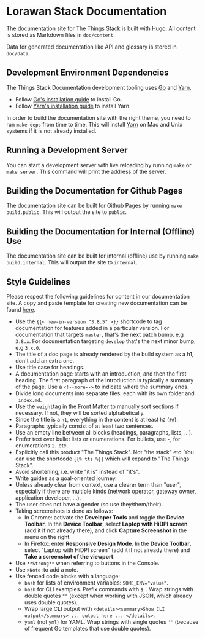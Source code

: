 # Lorawan Stack Documentation

The documentation site for The Things Stack is built with [Hugo](https://gohugo.io/documentation/).
All content is stored as Markdown files in `doc/content`.

Data for generated documentation like API and glossary is stored in `doc/data`.

## Development Environment Dependencies

The Things Stack Documentation development tooling uses [Go](https://golang.org/doc/install) and [Yarn](https://yarnpkg.com/en/docs/install).

- Follow [Go's installation guide](https://golang.org/doc/install) to install Go.
- Follow [Yarn's installation guide](https://yarnpkg.com/en/docs/install) to install Yarn.

In order to build the documentation site with the right theme, you need to run
`make deps` from time to time. This will install [Yarn](https://yarnpkg.com/) on Mac and Unix systems if it is not already installed.

## Running a Development Server

You can start a development server with live reloading by running
`make` or `make server`. This command will print the address of the server.

## Building the Documentation for Github Pages

The documentation site can be built for Github Pages by running `make build.public`. This will
output the site to `public`.

## Building the Documentation for Internal (Offline) Use

The documentation site can be built for internal (offline) use by running `make build.internal`. This will
output the site to `internal`.

## Style Guidelines

Please respect the following guidelines for content in our documentation site. A copy and paste template for creating new documentation can be found [here](doc/content/example-template).

- Use the `{{< new-in-version "3.8.5" >}}` shortcode to tag documentation for features added in a particular version. For documentation that targets `master`, that's the next patch bump, e.g `3.8.x`. For documentation targeting `develop` that's the next minor bump, e.g `3.x.0`.
- The title of a doc page is already rendered by the build system as a h1, don't add an extra one.
- Use title case for headings.
- A documentation page starts with an introduction, and then the first heading. The first paragraph of the introduction is typically a summary of the page. Use a `<!--more-->` to indicate where the summary ends.
- Divide long documents into separate files, each with its own folder and `_index.md`.
- Use the `weight`tag in the [Front Matter](https://gohugo.io/content-management/front-matter/) to manually sort sections if necessary. If not, they will be sorted alphabetically.
- Since the title is a `h1`, everything in the content is at least `h2` (`##`).
- Paragraphs typically consist of at least two sentences.
- Use an empty line between all blocks (headings, paragraphs, lists, ...).
- Prefer text over bullet lists or enumerations. For bullets, use `-`, for enumerations `1.` etc.
- Explicitly call this product "The Things Stack". Not "the stack" etc. You can use the shortcode `{{% tts %}}` which will expand to "The Things Stack".
- Avoid shortening, i.e. write "it is" instead of "it's".
- Write guides as a goal-oriented journey.
- Unless already clear from context, use a clearer term than "user", especially if there are multiple kinds (network operator, gateway owner, application developer, ...).
- The user does not have a gender (so use they/them/their).
- Taking screenshots is done as follows:
  - In Chrome: activate the **Developer Tools** and toggle the **Device Toolbar**. In the **Device Toolbar**, select **Laptop with HiDPI screen** (add it if not already there), and click **Capture Screenshot** in the menu on the right.
  - In Firefox: enter **Responsive Design Mode**. In the **Device Toolbar**, select "Laptop with HiDPI screen" (add it if not already there) and **Take a screenshot of the viewport**.
- Use `**Strong**` when referring to buttons in the Console.
- Use `>Note:`to add a note.
- Use fenced code blocks with a language:
  - `bash` for lists of environment variables: `SOME_ENV="value"`.
  - `bash` for CLI examples. Prefix commands with `$ `. Wrap strings with double quotes `""` (except when working with JSON, which already uses double quotes).
  - Wrap large CLI output with `<details><summary>Show CLI output</summary> ... output here ... </details>`.
  - `yaml` (not `yml`) for YAML. Wrap strings with single quotes `''` (because of frequent Go templates that use double quotes).
